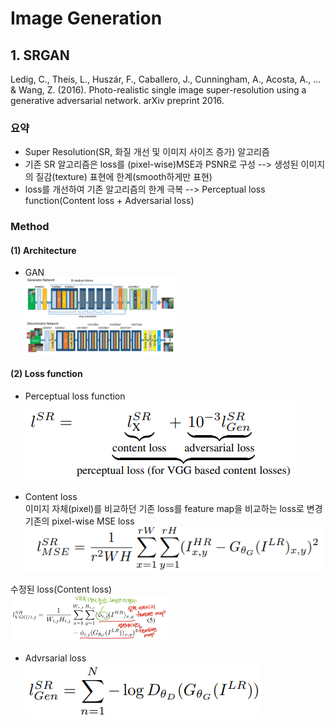 # Image Generation
## 1. SRGAN
Ledig, C., Theis, L., Huszár, F., Caballero, J., Cunningham, A., Acosta, A., ... & Wang, Z. (2016). Photo-realistic single image super-resolution using a generative adversarial network. arXiv preprint 2016.

### 요약
- Super Resolution(SR, 화질 개선 및 이미지 사이즈 증가) 알고리즘
- 기존 SR 알고리즘은 loss를 (pixel-wise)MSE과 PSNR로 구성 --> 생성된 이미지의 질감(texture) 표현에 한계(smooth하게만 표현)
- loss를 개선하여 기존 알고리즘의 한계 극복 --> Perceptual loss function(Content loss + Adversarial loss)

### Method
#### (1) Architecture
- GAN  
<img src = "./img/srgan/architecture.PNG" width="50%"></center>

#### (2) Loss function
- Perceptual loss function  
<img src = "./img/srgan/loss1.PNG"></center>

- Content loss  
  이미지 자체(pixel)를 비교하던 기존 loss를 feature map을 비교하는 loss로 변경  
  기존의 pixel-wise MSE loss  
  <img src = "./img/srgan/loss2.PNG"></center>

수정된 loss(Content loss)  
<img src = "./img/srgan/loss3.jpg" width="50%"></center>

- Advrsarial loss  
<img src = "./img/srgan/loss4.PNG"></center>
